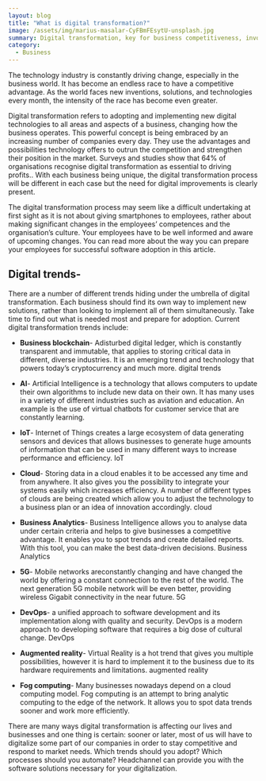 ```yaml
---
layout: blog
title: "What is digital transformation?"
image: /assets/img/marius-masalar-CyFBmFEsytU-unsplash.jpg
summary: Digital transformation, key for business competitiveness, involves adopting new technologies like AI, IoT, blockchain, and cloud computing, tailored to each unique business.
category:
  - Business
---
```


The technology industry is constantly driving change, especially in the business world. It has become an endless race to have a competitive advantage. As the world faces new inventions, solutions, and technologies every month, the intensity of the race has become even greater.

Digital transformation refers to adopting and implementing new digital technologies to all areas and aspects of a business, changing how the business operates. This powerful concept is being embraced by an increasing number of companies every day. They use the advantages and possibilities technology offers to outrun the competition and strengthen their position in the market. Surveys and studies show that 64% of organisations recognise digital transformation as essential to driving profits.. With each business being unique, the digital transformation process will be different in each case but the need for digital improvements is clearly present.

The digital transformation process may seem like a difficult undertaking at first sight as it is not about giving smartphones to employees, rather about making significant changes in the employees’ competences and the organisation’s culture. Your employees have to be well informed and aware of upcoming changes. You can read more about the way you can prepare your employees for successful software adoption in this article.

## Digital trends-
There are a number of different trends hiding under the umbrella of digital transformation. Each business should find its own way to implement new solutions, rather than looking to implement all of them simultaneously. Take time to find out what is needed most and prepare for adoption. Current digital transformation trends include:

- **Business blockchain**-
Adisturbed digital ledger, which is constantly transparent and immutable, that applies to storing critical data in different, diverse industries. It is an emerging trend and technology that powers today’s cryptocurrency and much more.
digital trends

- **AI**-
Artificial Intelligence is a technology that allows computers to update their own algorithms to include new data on their own. It has many uses in a variety of different industries such as aviation and education. An example is the use of virtual chatbots for customer service that are constantly learning.

- **IoT**- 
Internet of Things creates a large ecosystem of data generating sensors and devices that allows businesses to generate huge amounts of information that can be used in many different ways to increase performance and efficiency.
IoT

- **Cloud**-
Storing data in a cloud enables it to be accessed any time and from anywhere. It also gives you the possibility to integrate your systems easily which increases efficiency. A number of different types of clouds are being created which allow you to adjust the technology to a business plan or an idea of innovation accordingly.
cloud

- **Business Analytics**-
Business Intelligence allows you to analyse data under certain criteria and helps to give businesses a competitive advantage. It enables you to spot trends and create detailed reports. With this tool, you can make the best data-driven decisions.
Business Analytics 

- **5G**- 
Mobile networks areconstantly changing and have changed the world by offering a constant connection to the rest of the world. The next generation 5G mobile network will be even better, providing wireless Gigabit connectivity in the near future.
5G 

- **DevOps**-
a unified approach to software development and its implementation along with quality and security. DevOps is a modern approach to developing software that requires a big dose of cultural change.
DevOps

- **Augmented reality**-
Virtual Reality is a hot trend that gives you multiple possibilities, however it is hard to implement it to the business due to its hardware requirements and limitations.
augmented reality

- **Fog computing**-
Many businesses nowadays depend on a cloud computing model. Fog computing is an attempt to bring analytic computing to the edge of the network. It allows you to spot data trends sooner and work more efficiently.

There are many ways digital transformation is affecting our lives and businesses and one thing is certain: sooner or later, most of us will have to digitalize some part of our companies in order to stay competitive and respond to market needs. Which trends should you adopt? Which processes should you automate? Headchannel can provide you with the software solutions necessary for your digitalization.

